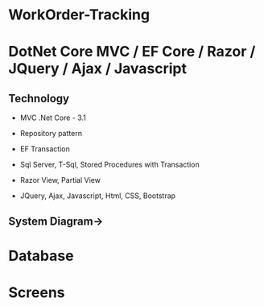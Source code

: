 # WorkOrder-Tracking

# DotNet Core MVC / EF Core / Razor / JQuery / Ajax / Javascript 

Technology
----------
- MVC .Net Core - 3.1

- Repository pattern

- EF Transaction

- Sql Server, T-Sql, Stored Procedures with Transaction

- Razor View, Partial View

- JQuery, Ajax, Javascript, Html, CSS, Bootstrap


## System Diagram->


# Database


# Screens
